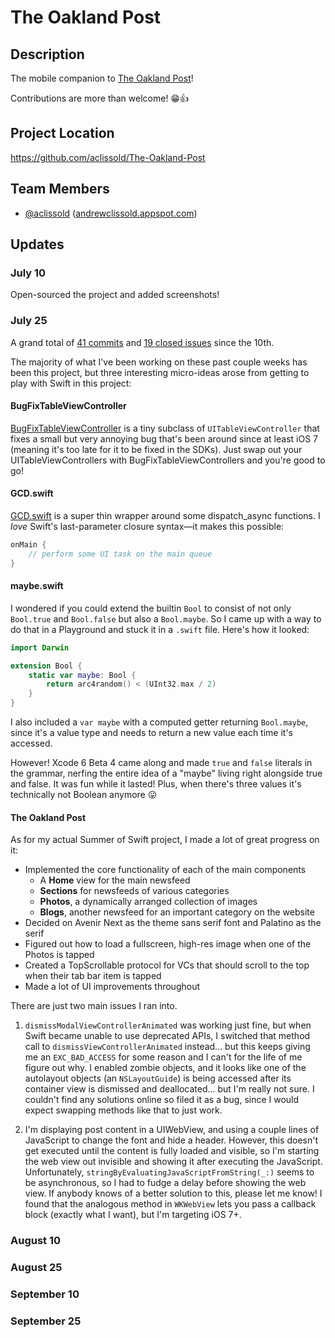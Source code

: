# The Oakland Post

## Description

The mobile companion to [The Oakland Post](http://www.oaklandpostonline.com)!

Contributions are more than welcome! :grin::thumbsup:

## Project Location

https://github.com/aclissold/The-Oakland-Post

## Team Members

- [@aclissold](https://github.com/aclissold) ([andrewclissold.appspot.com](http://andrewclissold.appspot.com))

## Updates

### July 10

Open-sourced the project and added screenshots!

### July 25

A grand total of
[41 commits](https://github.com/aclissold/The-Oakland-Post/commits/master) and
[19 closed issues](https://github.com/aclissold/The-Oakland-Post/issues?state=closed)
since the 10th.

The majority of what I've been working on these past couple weeks has been this
project, but three interesting micro-ideas arose from getting to play with Swift
in this project:

#### BugFixTableViewController

[BugFixTableViewController](https://github.com/aclissold/BugFixTableViewController)
is a tiny subclass of `UITableViewController` that fixes a small but very
annoying bug that's been around since at least iOS 7 (meaning it's too late for
it to be fixed in the SDKs). Just swap out your UITableViewControllers with
BugFixTableViewControllers and you're good to go!

#### GCD.swift

[GCD.swift](https://github.com/aclissold/The-Oakland-Post/blob/365c491/The%20Oakland%20Post/GCD.swift)
is a super thin wrapper around some dispatch_async functions. I *love* Swift's
last-parameter closure syntax—it makes this possible:

``` swift
onMain {
    // perform some UI task on the main queue
}
```

#### maybe.swift

I wondered if you could extend the builtin `Bool` to consist of not only
`Bool.true` and `Bool.false` but also a `Bool.maybe`. So I came up with a way to
do that in a Playground and stuck it in a `.swift` file. Here's how it looked:

``` swift
import Darwin

extension Bool {
    static var maybe: Bool {
        return arc4random() < (UInt32.max / 2)
    }
}
```

 I also included a `var maybe` with a computed getter returning `Bool.maybe`,
 since it's a value type and needs to return a new value each time it's
 accessed.

However! Xcode 6 Beta 4 came along and made `true` and `false` literals in
the grammar, nerfing the entire idea of a "maybe" living right alongside true
and false. It was fun while it lasted! Plus, when there's three values it's technically
not Boolean anymore :stuck_out_tongue:

#### The Oakland Post

As for my actual Summer of Swift project, I made a lot of great progress on it:

* Implemented the core functionality of each of the main components
    * A **Home** view for the main newsfeed
    * **Sections** for newsfeeds of various categories
    * **Photos**, a dynamically arranged collection of images
    * **Blogs**, another newsfeed for an important category on the website
* Decided on Avenir Next as the theme sans serif font and Palatino as the serif
* Figured out how to load a fullscreen, high-res image when one of the Photos is tapped
* Created a TopScrollable protocol for VCs that should scroll to the top when
  their tab bar item is tapped
* Made a lot of UI improvements throughout

There are just two main issues I ran into.

1. `dismissModalViewControllerAnimated` was working just fine, but when Swift
became unable to use deprecated APIs, I switched that method call to
`dismissViewControllerAnimated` instead... but this keeps giving me an
`EXC_BAD_ACCESS` for some reason and I can't for the life of me figure out why.
I enabled zombie objects, and it looks like one of the autolayout objects (an
`NSLayoutGuide`) is being accessed after its container view is dismissed and
deallocated... but I'm really not sure. I couldn't find any solutions online so
filed it as a bug, since I would expect swapping methods like that to just work.

2. I'm displaying post content in a UIWebView, and using a couple lines of
JavaScript to change the font and hide a header. However, this doesn't get
executed until the content is fully loaded and visible, so I'm starting the web
view out invisible and showing it after executing the JavaScript. Unfortunately,
`stringByEvaluatingJavaScriptFromString(_:)` seems to be asynchronous, so I had
to fudge a delay before showing the web view. If anybody knows of a better
solution to this, please let me know! I found that the analogous method in
`WKWebView` lets you pass a callback block (exactly what I want), but I'm targeting iOS 7+.

### August 10

### August 25

### September 10

### September 25
